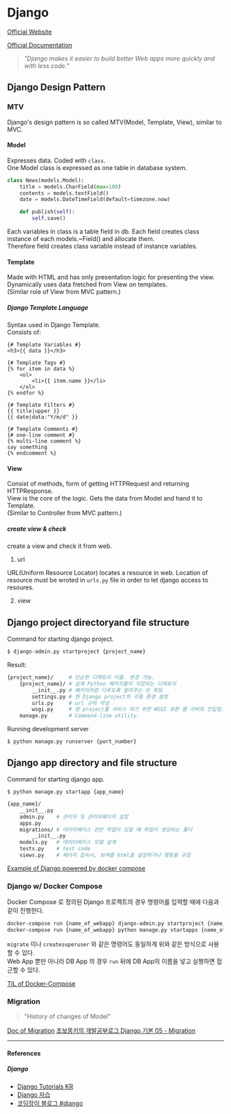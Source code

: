 # Django

[Official Website](https://www.djangoproject.com/)

[Official Documentation](https://docs.djangoproject.com/)

> *"Django makes it easier to build better Web apps more quickly and with less code."*

## Django Design Pattern

### MTV

Django's design pattern is so called MTV(Model, Template, View), similar to MVC.

#### Model

Expresses data. Coded with ```class```.\
One Model class is expressed as one table in database system.

```python
class News(models.Model):
    title = models.CharField(max=100)
    contents = models.textField()
    date = models.DateTimeField(default=timezone.now)

    def publish(self):
        self.save()
```

Each variables in class is a table field in db. Each field creates class instance of each models.~Field() and allocate them.\
Therefore field creates class variable instead of instance variables.

#### Template

Made with HTML and has only presentation logic for presenting the view.\
Dynamically uses data fretched from View on templates.\
(Similar role of View from MVC pattern.)

##### Django Template Language

Syntax used in Django Template.\
Consists of:

```django
{# Template Variables #}
<h3>{{ data }}</h3>

{# Template Tags #}
{% for item in data %}
    <ol>
        <li>{{ item.name }}</li>
    </ol>
{% endfor %}

{# Template Filters #}
{{ title|upper }}
{{ date|data:"Y/m/d" }}

{# Template Comments #}
{# one-line comment #}
{% multi-line comment %}
say something
{% endcomment %}
```

#### View

Consist of methods, form of getting HTTPRequest and returning HTTPResponse.\
View is the core of the logic. Gets the data from Model and hand it to Template.\
(Similar to Controller from MVC pattern.)

##### create view & check

create a view and check it from web.

1. url

URL(Uniform Resource Locator) locates a resource in web. Location of resource must be wroted in ```urls.py``` file in order to let django access to resoures.

2. view

## Django project directoryand file structure

Command for starting django project.

```bash
$ django-admin.py startproject {project_name}
```

Result:

```bash
{project_name}/     # 단순한 디렉토리 이름. 변경 가능.
    {project_name}/ # 실제 Python 패키지들이 저장되는 디렉토리
        __init__.py # 패키지처럼 다루도록 알려주는 빈 파일
        settings.py # 현 Django project의 각종 환경 설정
        urls.py     # url 규칙 작성
        wsgi.py     # 현 project를 서비스 하기 위한 WSGI 호환 웹 서버의 진입점.
    manage.py       # Command-line utility.
```

Running development server

```
$ python manage.py runserver {port_number}
```

## Django app directory and file structure

Command for starting django app.

```
$ python manage.py startapp {app_name}
```

```bash
{app_name}/
    __init__.py
    admin.py    # 관리자 및 관리자페이지 설정
    apps.py
    migrations/ # 데이터베이스 관련 작업이 있을 때 파일이 생성되는 폴더
        __init__.py
    models.py   # 데이터베이스 모델 설계
    tests.py    # test code
    views.py    # 페이지 접속시, 보여줄 html을 설정하거나 행동을 규정
```

[Example of Django powered by docker compose](https://github.com/HoonAhn/dockercompose_django)

### Django w/ Docker Compose

Docker Compose 로 정의된 Django 프로젝트의 경우 명령어를 입력할 때에 다음과 같이 진행한다.

```bash
docker-compose run {name_of_webapp} django-admin.py startproject {name_of_django_project} .
docker-compose run {name_of_webapp} python manage.py startapps {name_of_django_app}
```

```migrate``` 이나 ```createsuperuser``` 와 같은 명령어도 동일하게 위와 같은 방식으로 사용할 수 있다.\
Web App 뿐만 아니라 DB App 의 경우 ```run``` 뒤에 DB App의 이름을 넣고 실행하면 접근할 수 있다.

[TIL of Docker-Compose](../docker/docker-compose.md)


### Migration

> "History of changes of Model"

[Doc of Migration](https://docs.djangoproject.com/en/1.10/topics/migrations/)
[초보몽키의 개발공부로그 Django 기본 05 - Migration](https://wayhome25.github.io/django/2017/03/20/django-ep6-migrations/)

---

#### References

##### Django

- [Django Tutorials KR](https://docs.djangoproject.com/ko/2.0/intro/)
- [Django 자습](https://wikidocs.net/book/837)
- [코딩장이 블로그 #django](https://itholic.github.io/tags/#django)